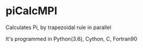 # piCalcMPI
Calculates Pi, by trapezoidal rule in parallel

It's programmed in Python(3.6), Cython, C, Fortran90
